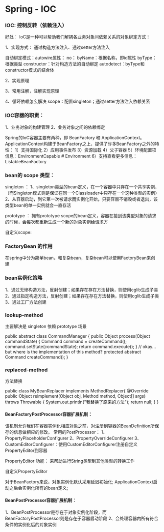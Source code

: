 # Spring - IOC

### IOC: 控制反转（依赖注入）
好处：
IoC是一种可以帮助我们解耦各业务对象间依赖关系的对象绑定方式！

1、实现方式：
通过构造方法注入、通过setter方法注入

自动绑定模式：autowire属性：
no：
byName：根据名称，即id属性
byType：根据类型
constructor：针对构造方法的自动绑定
autodetect：byType和constructor模式的结合体


2、实现原理

3、常用注解，注解实现原理

4、循环依赖怎么解决
scope：配置singleton；通过setter方法注入依赖关系


### IOC容器的职责：
1、业务对象的构建管理
2、业务对象之间的依赖绑定

Spring的IoC容器主要有两种，即 BeanFactory 和 ApplicationContext。
ApplicationContext构建于BeanFactory之上，提供了许多BeanFactory之外的特性：
1）支持国际化
2）应用事件发布
3）资源加载
4）父子容器
5）环境配置项信息：EnvironmentCapable # Environment
6）支持查看更多信息： ListableBeanFactory


### bean的 scope 类型：
singleton ：
1、singleton类型的bean定义，在一个容器中只存在一个共享实例，
（而Singleton模式则是保证在同一个Classloader中只存在一个这种类型的实例）
2、从容器启动，到它第一次被请求而实例化开始，只要容器不销毁或者退出，该类型bean的单一实例就会一直存活

prototype ：
拥有prototype scope的bean定义，容器在接到该类型对象的请求的时候，会每次都重新生成一个新的对象实例给请求方

自定义scope:


### FactoryBean 的作用
在spring中分为简单bean，和复杂bean，复杂bean可以使用FactoryBean来创建

### bean实例化策略
1、通过无惨构造方法，反射创建；如果存在存在方法替换，则使用cglib生成子类
2、通过指定构造方法，反射创建；如果存在存在方法替换，则使用cglib生成子类
3、通过工厂方法创建

### lookup-method
主要解决是 singleton 依赖 prototype 场景

<bean id="myCommand" class="fiona.apple.AsyncCommand" scope="prototype"></bean>
<bean id="commandManager" class="fiona.apple.CommandManager">
    <lookup-method name="createCommand" bean="myCommand"/>
</bean>

public abstract class CommandManager {
    public Object process(Object commandState) {
        Command command = createCommand();
        command.setState(commandState);
        return command.execute();
    }
    // okay... but where is the implementation of this method?
    protected abstract Command createCommand();
}

### replaced-method
方法替换

<bean id="myBean" class="xxx.MyBean">
    <replaced-method name="display" replacer="replacer"/>
</bean>
<bean id="replacer" class="xxx.MyBeanReplacer"/>

public class MyBeanReplacer implements MethodReplacer{
    @Override
    public Object reimplement(Object obj, Method method, Object[] args) throws Throwable {
        System.out.println("我替换了原来的方法");
        return null;
    }
}



#### BeanFactoryPostProcessor容器扩展机制：
该机制允许我们在容器实例化相应对象之前，对注册到容器的BeanDefinition所保存的信息做相应的修改。
常用的PostProcessor：
1、PropertyPlaceholderConfigurer
2、PropertyOverrideConfigurer
3、CustomEditorConfigurer：使用CustomEditorConfigurer注册自定义PropertyEditor到容器

PropertyEditor 功能：
来帮助进行String类型到其他类型的转换工作

自定义PropertyEditor

对于BeanFactory来说，对象实例化默认采用延迟初始化;
ApplicationContext启动之后会实例化所有的bean定义;

#### BeanPostProcessor容器扩展机制：
1、BeanPostProcessor是存在于对象实例化阶段，而BeanFactoryPostProcessor则是存在于容器启动阶段
2、会处理容器内所有符合条件的实例化后的对象实例

